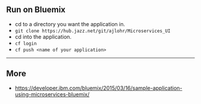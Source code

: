 ## Run on Bluemix

* cd to a directory you want the application in.
* ```git clone https://hub.jazz.net/git/ajlohr/Microservices_UI```
* cd into the application.
* ```cf login```
* ```cf push <name of your application>```

---
## More

* https://developer.ibm.com/bluemix/2015/03/16/sample-application-using-microservices-bluemix/

